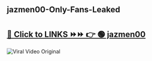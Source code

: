 
 ## jazmen00-Only-Fans-Leaked

# <h2><a href="https://clipsfans.com/jazmen00&ref=git">🔗 Click to LINKS ⏩⏩ 👉 🟢 jazmen00 </a></h2>

<a href="https://clipsfans.com/jazmen00&ref=git" rel="nofollow" data-target="animated-image.originalLink"><img src="https://i.ibb.co.com/xMMVF88/686577567.gif" alt="Viral Video Original" style="max-width: 100%; display: inline-block;" data-target="animated-image.originalImage"></a>
